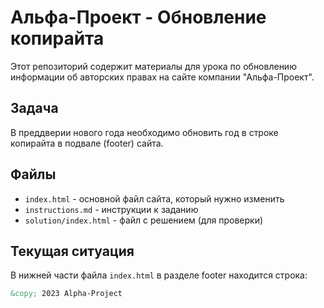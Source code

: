 # Альфа-Проект - Обновление копирайта

Этот репозиторий содержит материалы для урока по обновлению информации об авторских правах на сайте компании "Альфа-Проект".

## Задача

В преддверии нового года необходимо обновить год в строке копирайта в подвале (footer) сайта.

## Файлы

- `index.html` - основной файл сайта, который нужно изменить
- `instructions.md` - инструкции к заданию
- `solution/index.html` - файл с решением (для проверки)

## Текущая ситуация

В нижней части файла `index.html` в разделе footer находится строка:
```html
&copy; 2023 Alpha-Project
